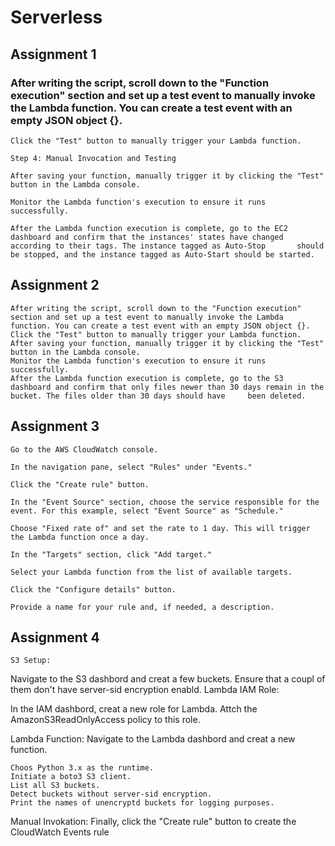 # Serverless

## Assignment 1
### After writing the script, scroll down to the "Function execution" section and set up a test event to manually invoke the Lambda function. You can create a test event with an empty JSON object {}.

    Click the "Test" button to manually trigger your Lambda function.

    Step 4: Manual Invocation and Testing

    After saving your function, manually trigger it by clicking the "Test" button in the Lambda console.

    Monitor the Lambda function's execution to ensure it runs successfully.

    After the Lambda function execution is complete, go to the EC2 dashboard and confirm that the instances' states have changed according to their tags. The instance tagged as Auto-Stop       should be stopped, and the instance tagged as Auto-Start should be started.

## Assignment 2
    After writing the script, scroll down to the "Function execution" section and set up a test event to manually invoke the Lambda function. You can create a test event with an empty JSON object {}.
    Click the "Test" button to manually trigger your Lambda function.
    After saving your function, manually trigger it by clicking the "Test" button in the Lambda console.
    Monitor the Lambda function's execution to ensure it runs successfully.
    After the Lambda function execution is complete, go to the S3 dashboard and confirm that only files newer than 30 days remain in the bucket. The files older than 30 days should have     been deleted.

## Assignment 3
    Go to the AWS CloudWatch console.

    In the navigation pane, select "Rules" under "Events."

    Click the "Create rule" button.

    In the "Event Source" section, choose the service responsible for the event. For this example, select "Event Source" as "Schedule."

    Choose "Fixed rate of" and set the rate to 1 day. This will trigger the Lambda function once a day.

    In the "Targets" section, click "Add target."

    Select your Lambda function from the list of available targets.

    Click the "Configure details" button.

    Provide a name for your rule and, if needed, a description.

## Assignment 4
    S3 Setup:

Navigate to the S3 dashbord and creat a few buckets. Ensure that a coupl of them don't have server-sid encryption enabld.
Lambda IAM Role:

In the IAM dashbord, creat a new role for Lambda. Attch the AmazonS3ReadOnlyAccess policy to this role.

Lambda Function:
Navigate to the Lambda dashbord and creat a new function.

    Choos Python 3.x as the runtime.
    Initiate a boto3 S3 client.
    List all S3 buckets.
    Detect buckets without server-sid encryption.
    Print the names of unencryptd buckets for logging purposes.
Manual Invokation:
    Finally, click the "Create rule" button to create the CloudWatch Events rule

